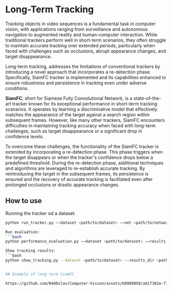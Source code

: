 # Long-Term Tracking

Tracking objects in video sequences is a fundamental task in computer vision, with applications ranging from surveillance and autonomous navigation to augmented reality and human-computer interaction. 
While traditional trackers perform well in short-term scenarios, they often struggle to maintain accurate tracking over extended periods, particularly when faced with challenges such as occlusions, abrupt appearance changes, and target disappearance.

Long-term tracking, addresses the limitations of conventional trackers by introducing a novel approach that incorporates a re-detection phase. Specifically, SiamFC tracker is implemented and its capabilities enhanced to ensure robustness and persistence in tracking even under adverse conditions.

<b>SiamFC</b>, short for Siamese Fully Convolutional Network, is a state-of-the-art tracker known for its exceptional performance in short-term tracking scenarios. 
It operates by learning a discriminative model that effectively matches the appearance of the target against a search region within subsequent frames. 
However, like many other trackers, SiamFC encounters difficulties in maintaining tracking accuracy when faced with long-term challenges, such as target disappearance or a significant drop in confidence levels.

To overcome these challenges, the functionality of the SiamFC tracker is extended by incorporating a re-detection phase. 
This phase triggers when the target disappears or when the tracker's confidence drops below a predefined threshold. 
During the re-detection phase, additional techniques and algorithms are leveraged to re-establish accurate tracking. 
By reintroducing the target in the subsequent frames, its persistence is ensured and the recovery of accurate tracking is facilitated even after prolonged occlusions or drastic appearance changes.

## How to use
Running the tracker od a dataset:
```bash
python run_tracker.py −−dataset <path/to/dataset> −−net <path/to/network> −−results_dir <path/to/results/directory>

Run evaluation:
```bash
python performance_evaluation.py −−dataset <path/to/dataset> −−results_dir <path/to/results/directory>

Show tracking results:
```bash
python show_tracking.py --dataset <path/to/dataset> --results_dir <path/to/results/directory> --sequence <name/of/sequence>


## Example of long-term SiamFC

https://github.com/R4d0slav/Computer-Vision/assets/60989050/a61f302e-f163-470b-9d2b-81be4730638a

